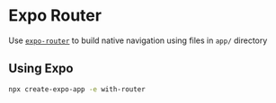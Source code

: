 # Expo Router 

Use [`expo-router`](https://docs.expo.dev/router/introduction/) to build native navigation using files in `app/` directory

## Using Expo

```sh
npx create-expo-app -e with-router
```

